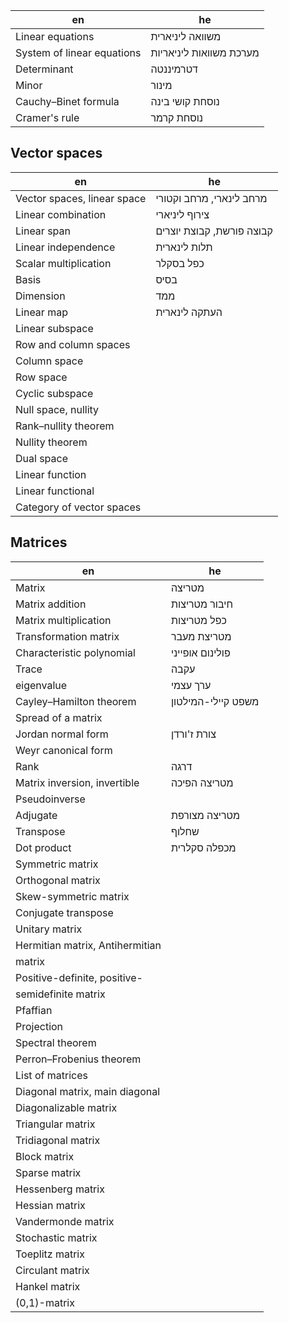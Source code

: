|    en      |     he       |
|----------|------------|
| Linear equations |      משוואה ליניארית     |
| System of linear equations |     מערכת משוואות ליניאריות     |
| Determinant |      דטרמיננטה      |
| Minor |     מינור       | 
| Cauchy–Binet formula |   נוסחת קושי בינה          |
| Cramer's rule |     נוסחת קרמר       |

## Vector spaces

| en                          | he                        |
| --------------------------- | ------------------------- |
| Vector spaces, linear space | מרחב לינארי, מרחב וקטורי  |
| Linear combination          | צירוף ליניארי             |
| Linear span                 | קבוצה פורשת, קבוצת יוצרים |
| Linear independence         | תלות לינארית              |
| Scalar multiplication       | כפל בסקלר                 |
| Basis                       | בסיס                      |
| Dimension                   | ממד                       |
| Linear map                  | העתקה לינארית             |
| Linear subspace             |                           |
| Row and column spaces       |                           |
| Column space                |                           |
| Row space                   |                           |
| Cyclic subspace             |                           |
| Null space, nullity         |                           |
| Rank–nullity theorem        |                           |
| Nullity theorem             |                           |
| Dual space                  |                           |
| Linear function             |                           |
| Linear functional           |                           |
| Category of vector spaces   |                           |



## Matrices

| en                                     | he  |
| -------------------------------------- | --- |
| Matrix                               |   מטריצה  |
| Matrix addition                        |  חיבור מטריצות   |
| Matrix multiplication                  |  כפל מטריצות   |
| Transformation matrix            |   מטריצת מעבר  |
| Characteristic polynomial              |  פולינום אופייני   |
| Trace                                  |  עקבה   |
| eigenvalue | ערך עצמי   |
| Cayley–Hamilton theorem                |  משפט קיילי-המילטון   |
| Spread of a matrix                     |     |
| Jordan normal form                     |  צורת ז'ורדן   |
| Weyr canonical form                    |     |
| Rank                                   |   דרגה  |
| Matrix inversion, invertible           |    מטריצה הפיכה |
| Pseudoinverse                          |     |
| Adjugate                               |  מטריצה מצורפת   |
| Transpose                              |  שחלוף    |
| Dot product                            |  מכפלה סקלרית   |
| Symmetric matrix                       |     |
| Orthogonal matrix                      |     |
| Skew-symmetric matrix                  |     |
| Conjugate transpose                    |     |
| Unitary matrix                         |     |
| Hermitian matrix, Antihermitian        |     |
| matrix                                 |     |
| Positive-definite, positive-           |     |
| semidefinite matrix                    |     |
| Pfaffian                               |     |
| Projection                             |     |
| Spectral theorem                       |     |
| Perron–Frobenius theorem               |     |
| List of matrices                       |     |
| Diagonal matrix, main diagonal         |     |
| Diagonalizable matrix                  |     |
| Triangular matrix                      |     |
| Tridiagonal matrix                     |     |
| Block matrix                           |     |
| Sparse matrix                          |     |
| Hessenberg matrix                      |     |
| Hessian matrix                         |     |
| Vandermonde matrix                     |     |
| Stochastic matrix                      |     |
| Toeplitz matrix                        |     |
| Circulant matrix                       |     |
| Hankel matrix                          |     |
| (0,1)-matrix                           |     |
